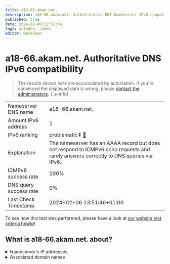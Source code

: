 ```yaml
---
title: a18-66.akam.net.
description: a18-66.akam.net. Authoritative DNS Nameserver IPv6 compatibility
published: true
date: 2024-02-06T12:51:46
tags: authdns, rank5
editor: markdown
---
```


# a18-66.akam.net. Authoritative DNS IPv6 compatibility

> The results shown here are accumulated by automation. If you're convinced the displayed data is wrong, please [contact the administrators](/howto/chat). 
{.is-info}




|   |   |
| - | - |
| Nameserver DNS name | a18-66.akam.net.
| Amount IPv6 address | 1
| IPv6 ranking | problematic :arrow_double_down: [🔗](/howto/ranking) |
| Explanation | The nameserver has an AAAA record but does not respond to ICMPv6 echo requests and rarely answers correctly to DNS queries via IPv6. |
| ICMPv6 success rate | 100%|
| DNS query success rate | 0% |
| Last Check Timestamp | 2024-02-06 13:51:46+01:00 |

To see how this test was performed, please have a look at [our website test criteria howto](/howto/testcriteria/authdns)!


## What is a18-66.akam.net. about?




<details>
<summary>Nameserver's IP addresses</summary>

2600:1480:4800::42

</details>



<details>
<summary>Associated domain names</summary>

www.genentech.com

www.roche.com

</details>
